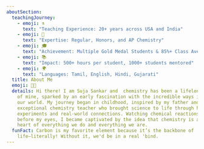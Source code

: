 ```yaml
---
aboutSection:
  teachingJourney:
    - emoji: ⚗️
      text: "Teaching Experience: 20+ years across USA and India"
    - emoji: 🧪
      text: "Expertise: Regular, Honors, and AP Chemistry"
    - emoji: 🎓
      text: "Achievement: Multiple Gold Medal Students & 85%+ Class Averages"
    - emoji: 📚
      text: "Impact: 500+ hours per student, 1000+ students mentored"
    - emoji: 🌍
      text: "Languages: Tamil, English, Hindi, Gujarati"
  title: About Me
  emoji: 👩‍🔬
  details: Hi there! I am Suja Sankar and  chemistry has been a lifelong passion
    of mine, sparked by an early fascination with the incredible ways it shapes
    our world. My journey began in childhood, inspired by my father and an
    exceptional chemistry teacher who brought science to life through hands-on
    experiments and real-world connections. Watching chemical reactions unfold
    before my eyes, I became captivated by the idea that chemistry is at the
    heart of everything we do and everything we are.
  funFact: Carbon is my favorite element because it’s the backbone of
    life—literally! Without it, we'd be in a real 'bind.
---
```

